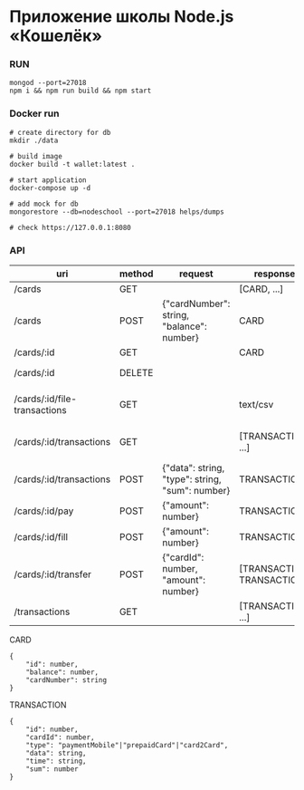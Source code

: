# Приложение школы Node.js «Кошелёк»

### RUN

```
mongod --port=27018
npm i && npm run build && npm start
```

### Docker run

```
# create directory for db
mkdir ./data

# build image
docker build -t wallet:latest .

# start application
docker-compose up -d

# add mock for db
mongorestore --db=nodeschool --port=27018 helps/dumps

# check https://127.0.0.1:8080
```

### API

| uri                          | method | request                                         | response                   | description                  |
|------------------------------|--------|-------------------------------------------------|----------------------------|------------------------------|
| /cards                       | GET    |                                                 | [CARD, ...]                | All cards                    |
| /cards                       | POST   | {"cardNumber": string, "balance": number}       | CARD                       | Create card                  |
| /cards/:id                   | GET    |                                                 | CARD                       | Get card                     |
| /cards/:id                   | DELETE |                                                 |                            | Remove card                  |
| /cards/:id/file-transactions | GET    |                                                 | text/csv                   | Return csv file with trans   |
| /cards/:id/transactions      | GET    |                                                 | [TRANSACTION, ...]         | Get transaction for one card |
| /cards/:id/transactions      | POST   | {"data": string, "type": string, "sum": number} | TRANSACTION                | Create transaction           |
| /cards/:id/pay               | POST   | {"amount": number}                              | TRANSACTION                | Create pay transaction       |
| /cards/:id/fill              | POST   | {"amount": number}                              | TRANSACTION                | Create fill transaction      |
| /cards/:id/transfer          | POST   | {"cardId": number, "amount": number}            | [TRANSACTION, TRANSACTION] | Create transfer (card2card)  |
| /transactions                | GET    |                                                 | [TRANSACTION, ...]         | All transactions             |

CARD
```
{
	"id": number,
	"balance": number,
	"cardNumber": string
}
```

TRANSACTION
```
{
	"id": number,
	"cardId": number,
	"type": "paymentMobile"|"prepaidCard"|"card2Card",
	"data": string,
	"time": string,
	"sum": number
}
```
